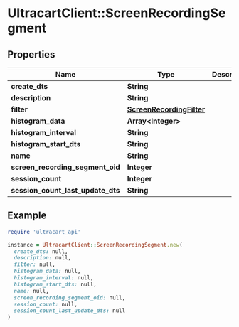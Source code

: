 # UltracartClient::ScreenRecordingSegment

## Properties

| Name | Type | Description | Notes |
| ---- | ---- | ----------- | ----- |
| **create_dts** | **String** |  | [optional] |
| **description** | **String** |  | [optional] |
| **filter** | [**ScreenRecordingFilter**](ScreenRecordingFilter.md) |  | [optional] |
| **histogram_data** | **Array&lt;Integer&gt;** |  | [optional] |
| **histogram_interval** | **String** |  | [optional] |
| **histogram_start_dts** | **String** |  | [optional] |
| **name** | **String** |  | [optional] |
| **screen_recording_segment_oid** | **Integer** |  | [optional] |
| **session_count** | **Integer** |  | [optional] |
| **session_count_last_update_dts** | **String** |  | [optional] |

## Example

```ruby
require 'ultracart_api'

instance = UltracartClient::ScreenRecordingSegment.new(
  create_dts: null,
  description: null,
  filter: null,
  histogram_data: null,
  histogram_interval: null,
  histogram_start_dts: null,
  name: null,
  screen_recording_segment_oid: null,
  session_count: null,
  session_count_last_update_dts: null
)
```

